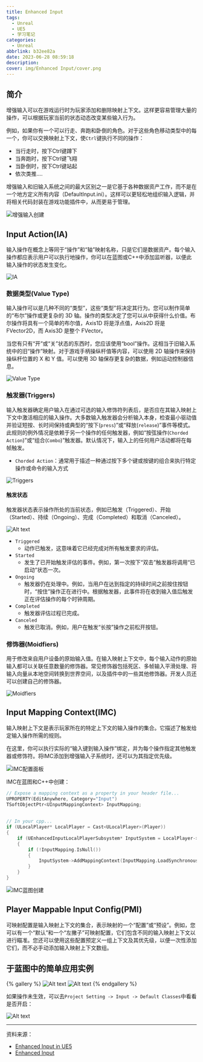 ```yaml
---
title: Enhanced Input
tags:
  - Unreal
  - UE5
  - 学习笔记
categories:
  - Unreal
abbrlink: b32ee82a
date: 2023-06-28 08:59:18
description:
cover: img/Enhanced Input/cover.png
---
```


## 简介

增强输入可以在游戏运行时为玩家添加和删除映射上下文。这样更容易管理大量的操作，可以根据玩家当前的状态动态改变某些输入行为。

例如，如果你有一个可以行走、奔跑和卧倒的角色。对于这些角色移动类型中的每一个，你可以交换映射上下文，使`Ctrl`键执行不同的操作：
- 当行走时，按下Ctrl键蹲下
- 当奔跑时，按下Ctrl键飞翔
- 当卧倒时，按下Ctrl键站起
- 依次类推....

增强输入和旧输入系统之间的最大区别之一是它基于各种数据资产工作，而不是在一个地方定义所有内容（DefaultInput.ini）。这样可以更轻松地组织输入逻辑，并将相关代码封装在游戏功能插件中，从而更易于管理。

![增强输入创建](../img/Enhanced%20Input/1688019028624.png)

## Input Action(IA)

输入操作在概念上等同于“操作”和“轴”映射名称，只是它们是数据资产。每个输入操作都应表示用户可以执行地操作，你可以在蓝图或C++中添加监听器，以便此输入操作的状态发生变化。

![IA](../img/Enhanced%20Input/1688019154118.png)

### 数据类型(Value Type)

输入操作可以是几种不同的“类型”，这些“类型”将决定其行为。您可以制作简单的“布尔”操作或更复杂的 3D 轴。操作的类型决定了您可以从中获得什么价值。布尔操作将具有一个简单的布尔值，Axis1D 将是浮点值，Axis2D 将是 FVector2D，而 Axis3D 是整个 FVector。

当您有只有“开”或“关”状态的东西时，您应该使用“bool”操作。这相当于旧输入系统中的旧“操作”映射。对于游戏手柄操纵杆值等内容，可以使用 2D 轴操作来保持操纵杆位置的 X 和 Y 值。可以使用 3D 轴保存更复杂的数据，例如运动控制器信息。

![Value Type](../img/Enhanced%20Input/1688018539917.png)


### 触发器(Triggers)

输入触发器确定用户输入在通过可选的输入修饰符列表后，是否应在其输入映射上下文中激活相应的输入操作。大多数输入触发器会分析输入本身，检查最小驱动值并验证短按、长时间保持或典型的“按下(`press`)”或“释放(`release`)”事件等模式。此规则的例外情况是依赖于另一个操作的任何触发器，例如“按弦操作(`Chorded Action`)”或“组合(`Combo`)”触发器。默认情况下，输入上的任何用户活动都将在每帧触发。

- `Chorded Action`：通常用于描述一种通过按下多个键或按键的组合来执行特定操作或命令的输入方式

![Triggers](../img/Enhanced%20Input/1688018780645.png)

#### 触发状态

触发器状态表示操作所处的当前状态，例如已触发（Triggered）、开始（Started）、持续（Ongoing）、完成（Completed）和取消（Canceled）。

![Alt text](../img/Enhanced%20Input/1688018479690.png)

- `Triggered`
  - 动作已触发，这意味着它已经完成对所有触发要求的评估。
- `Started`
  - 发生了已开始触发评估的事件。例如，第一次按下“双击”触发器将调用“已启动”状态一次。
- `Ongoing`
  - 触发器仍在处理中。例如，当用户在达到指定的持续时间之前按住按钮时，“按住”操作正在进行中。根据触发器，此事件将在收到输入值后触发正在评估操作的每个时钟周期。
- `Completed`
  - 触发器评估过程已完成。
- `Canceled`
  - 触发已取消。例如，用户在触发“长按”操作之前松开按钮。



### 修饰器(Moidfiers)

用于修改来自用户设备的原始输入值。在输入映射上下文中，每个输入动作的原始输入都可以关联任意数量的修饰器。常见修饰器包括死区、多帧输入平滑处理、将输入向量从本地空间转换到世界空间，以及插件中的一些其他修饰器。开发人员还可以创建自己的修饰器。

![Moidfiers](../img/Enhanced%20Input/1688018839120.png)


## Input Mapping Context(IMC)

输入映射上下文是表示玩家所在的特定上下文的输入操作的集合。它描述了触发给定输入操作所需的规则。

在这里，你可以执行实际的“输入键到输入操作”绑定，并为每个操作指定其他触发器或修饰符。将IMC添加到增强输入子系统时，还可以为其指定优先级。

![IMC配置面板](../img/Enhanced%20Input/1688020086880.png)

IMC在蓝图和C++中创建：
```C++
// Expose a mapping context as a property in your header file...
UPROPERTY(EditAnywhere, Category="Input")
TSoftObjectPtr<UInputMappingContext> InputMapping;
 
 
// In your cpp...
if (ULocalPlayer* LocalPlayer = Cast<ULocalPlayer>(Player))
{
    if (UEnhancedInputLocalPlayerSubsystem* InputSystem = LocalPlayer->GetSubsystem<UEnhancedInputLocalPlayerSubsystem>())
    {
        if (!InputMapping.IsNull())
        {
            InputSystem->AddMappingContext(InputMapping.LoadSynchronous(), Priority);
        }
    }
}
```

![IMC蓝图创建](../img/Enhanced%20Input/1688020469719.png)


## Player Mappable Input Config(PMI)

可映射配置是输入映射上下文的集合，表示映射的一个“配置”或“预设”。例如，您可以有一个“默认”和一个“左撇子”可映射配置，它们包含不同的输入映射上下文以进行瞄准。您还可以使用这些配置预定义一组上下文及其优先级，以便一次性添加它们，而不必手动添加输入映射上下文数组。


## 于蓝图中的简单应用实例

{% gallery %}
![Alt text](../img/Enhanced%20Input/1688029452250.png)
![Alt text](../img/Enhanced%20Input/1688029098466.png)
{% endgallery %}

如果操作未生效，可以去`Project Setting -> Input -> Default Classes`中看看是否开启：

![Alt text](../img/Enhanced%20Input/1688031059407.png)

--- 
资料来源：
- [Enhanced Input in UE5](https://dev.epicgames.com/community/learning/tutorials/eD13/unreal-engine-enhanced-input-in-ue5)
- [Enhanced Input](https://docs.unrealengine.com/5.2/zh-CN/enhanced-input-in-unreal-engine/)